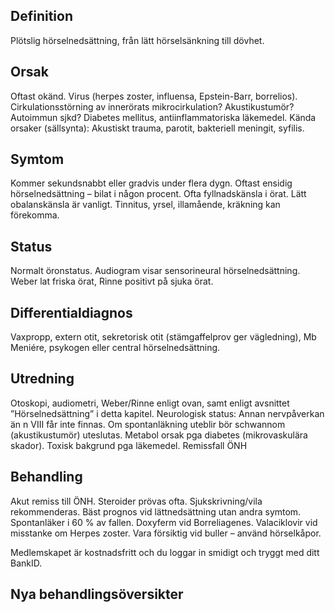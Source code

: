 ## Definition

Plötslig hörselnedsättning, från lätt hörselsänkning till dövhet.

## Orsak

Oftast okänd. Virus (herpes zoster, influensa, Epstein-Barr, borrelios). Cirkulationsstörning av innerörats mikrocirkulation? Akustikustumör? Autoimmun sjkd? Diabetes mellitus, antiinflammatoriska läkemedel.
Kända orsaker (sällsynta): Akustiskt trauma, parotit, bakteriell meningit, syfilis.

## Symtom

Kommer sekundsnabbt eller gradvis under flera dygn. Oftast ensidig hörselnedsättning – bilat i någon procent. Ofta fyllnadskänsla i örat. Lätt obalanskänsla är vanligt. Tinnitus, yrsel, illamående, kräkning kan förekomma.

## Status

Normalt öronstatus.
Audiogram visar sensorineural hörselnedsättning.
Weber lat friska örat, Rinne positivt på sjuka örat.

## Differentialdiagnos

Vaxpropp, extern otit, sekretorisk otit (stämgaffelprov ger vägledning), Mb Meniére, psykogen eller central hörselnedsättning.

## Utredning

Otoskopi, audiometri, Weber/Rinne enligt ovan, samt enligt avsnittet ”Hörselnedsättning” i detta kapitel. Neurologisk status: Annan nervpåverkan än n VIII får inte finnas. Om spontanläkning uteblir bör schwannom (akustikustumör) uteslutas. Metabol orsak pga diabetes (mikrovaskulära skador). Toxisk bakgrund pga läkemedel. Remissfall ÖNH

## Behandling

Akut remiss till ÖNH. Steroider prövas ofta. Sjukskrivning/vila rekommenderas. Bäst prognos vid lättnedsättning utan andra symtom. Spontanläker i 60 % av fallen. Doxyferm vid Borreliagenes. Valaciklovir vid misstanke om Herpes zoster. Vara försiktig vid buller – använd hörselkåpor.


Medlemskapet är kostnadsfritt och du loggar in smidigt och tryggt med ditt BankID.

## Nya behandlingsöversikter


